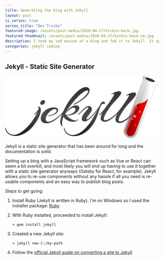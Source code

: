 ```yaml
---
title: Generating the blog with Jekyll
layout: post
is_series: true
series_title: "Dev Tricks"
featured-image: /assets/post-media/2020-04-27/kickin-back.jpg
featured-thumbnail: /assets/post-media/2020-04-27/kickin-back-sm.jpg
description: I took my sad excuse of a blog and fed it to Jekyll. It spat this out!
categories: jekyll coding
---
```


## Jekyll - Static Site Generator

![Jekyll logo](\assets\post-media\2020-04-27\jekyll.svg "Jekyll logo")

Jekyll is a static site generator that has been around for long and the documentation is solid.

Setting up a blog with a JavaScript framework such as Vue or React can seem a bit overkill, and most likely you will end up having to use it together with a static site generator anyways (Gatsby for React, for example). Jekyll allows you to re-use components without any hassle if all you need is re-usable components and an easy way to publish blog posts.

Steps to get going:

1. Install Ruby (Jekyll is written in Ruby). I'm on Windows so I used the installer package: [Ruby](https://www.ruby-lang.org/en/)

2. With Ruby installed, proceeded to install Jekyll:

   ```
   > gem install jekyll
   ```

3. Created a new Jekyll site:

   ```
   > jekyll new C:/my-path
   ```

4. Follow the [official Jekyll guide on converting a site to Jekyll](https://jekyllrb.com/tutorials/convert-site-to-jekyll/)
